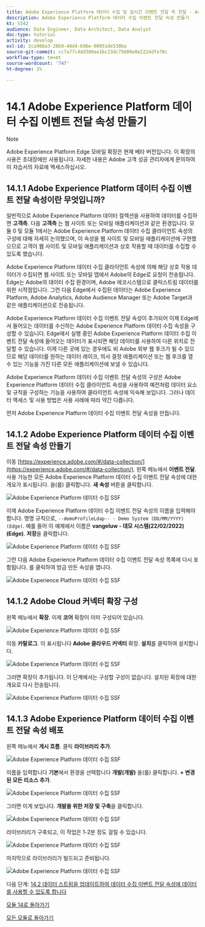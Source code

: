 ```yaml
---
title: Adobe Experience Platform 데이터 수집 및 실시간 이벤트 전달 측 전달 - Adobe Experience Platform 데이터 수집 이벤트 전달 속성 만들기
description: Adobe Experience Platform 데이터 수집 이벤트 전달 속성 만들기
kt: 5342
audience: Data Engineer, Data Architect, Data Analyst
doc-type: tutorial
activity: develop
exl-id: 2ca908a3-28b9-48d4-b96e-00951de530ba
source-git-commit: cc7a77c4dd380ae1bc23dc75608e8e2224dfe78c
workflow-type: tm+mt
source-wordcount: '747'
ht-degree: 1%

---
```


# 14.1 Adobe Experience Platform 데이터 수집 이벤트 전달 속성 만들기

>[!NOTE]
>
>Adobe Experience Platform Edge 모바일 확장은 현재 베타 버전입니다. 이 확장의 사용은 초대장에만 사용됩니다. 자세한 내용은 Adobe 고객 성공 관리자에게 문의하여 이 자습서의 자료에 액세스하십시오.

## 14.1.1 Adobe Experience Platform 데이터 수집 이벤트 전달 속성이란 무엇입니까?

일반적으로 Adobe Experience Platform 데이터 컬렉션을 사용하여 데이터를 수집하면 **고객측**. 다음 **고객측** 는 웹 사이트 또는 모바일 애플리케이션과 같은 환경입니다. 모듈 0 및 모듈 1에서는 Adobe Experience Platform 데이터 수집 클라이언트 속성의 구성에 대해 자세히 논의했으며, 이 속성을 웹 사이트 및 모바일 애플리케이션에 구현했으므로 고객이 웹 사이트 및 모바일 애플리케이션과 상호 작용할 때 데이터를 수집할 수 있도록 했습니다.

Adobe Experience Platform 데이터 수집 클라이언트 속성에 의해 해당 상호 작용 데이터가 수집되면 웹 사이트 또는 모바일 앱에서 Adobe의 Edge로 요청이 전송됩니다. Edge는 Adobe의 데이터 수집 환경이며, Adobe 에코시스템으로 클릭스트림 데이터를 위한 시작점입니다. 그런 다음 Edge에서 수집된 데이터는 Adobe Experience Platform, Adobe Analytics, Adobe Audience Manager 또는 Adobe Target과 같은 애플리케이션으로 전송됩니다.

Adobe Experience Platform 데이터 수집 이벤트 전달 속성이 추가되어 이제 Edge에서 들어오는 데이터를 수신하는 Adobe Experience Platform 데이터 수집 속성을 구성할 수 있습니다. Edge에서 실행 중인 Adobe Experience Platform 데이터 수집 이벤트 전달 속성에 들어오는 데이터가 표시되면 해당 데이터를 사용하여 다른 위치로 전달할 수 있습니다. 이제 다른 곳에 있는 경우에도 비 Adobe 외부 웹 후크가 될 수 있으므로 해당 데이터를 원하는 데이터 레이크, 의사 결정 애플리케이션 또는 웹 후크를 열 수 있는 기능을 가진 다른 모든 애플리케이션에 보낼 수 있습니다.

Adobe Experience Platform 데이터 수집 이벤트 전달 속성의 구성은 Adobe Experience Platform 데이터 수집 클라이언트 속성을 사용하여 예전처럼 데이터 요소 및 규칙을 구성하는 기능을 사용하여 클라이언트 속성에 익숙해 보입니다. 그러나 데이터 액세스 및 사용 방법은 사용 사례에 따라 약간 다릅니다.

먼저 Adobe Experience Platform 데이터 수집 이벤트 전달 속성을 만듭니다.

## 14.1.2 Adobe Experience Platform 데이터 수집 이벤트 전달 속성 만들기

이동 [https://experience.adobe.com/#/data-collection/](https://experience.adobe.com/#/data-collection/). 왼쪽 메뉴에서 **이벤트 전달**. 사용 가능한 모든 Adobe Experience Platform 데이터 수집 이벤트 전달 속성에 대한 개요가 표시됩니다. 을(를) 클릭합니다. **새 속성** 버튼을 클릭합니다.

![Adobe Experience Platform 데이터 수집 SSF](./images/launchhome.png)

이제 Adobe Experience Platform 데이터 수집 이벤트 전달 속성의 이름을 입력해야 합니다. 명명 규칙으로, `--demoProfileLdap-- - Demo System (DD/MM/YYYY) (Edge)`. 예를 들어 이 예제에서 이름은 **vangeluw - 데모 시스템(22/02/2022)(Edge)**. **저장**&#x200B;을 클릭합니다.

![Adobe Experience Platform 데이터 수집 SSF](./images/ssf1.png)

그런 다음 Adobe Experience Platform 데이터 수집 이벤트 전달 속성 목록에 다시 포함됩니다. 를 클릭하여 방금 만든 속성을 엽니다.

![Adobe Experience Platform 데이터 수집 SSF](./images/ssf2.png)

## 14.1.2 Adobe Cloud 커넥터 확장 구성

왼쪽 메뉴에서 **확장**. 이제 **코어** 확장이 이미 구성되어 있습니다.

![Adobe Experience Platform 데이터 수집 SSF](./images/ssf3.png)

이동 **카탈로그**. 이 표시됩니다 **Adobe 클라우드 커넥터** 확장. **설치**&#x200B;를 클릭하여 설치합니다.

![Adobe Experience Platform 데이터 수집 SSF](./images/ssf4.png)

그러면 확장이 추가됩니다. 이 단계에서는 구성할 구성이 없습니다. 설치된 확장에 대한 개요로 다시 전송됩니다.

![Adobe Experience Platform 데이터 수집 SSF](./images/ssf5.png)

## 14.1.3 Adobe Experience Platform 데이터 수집 이벤트 전달 속성 배포

왼쪽 메뉴에서 **게시 흐름**. 클릭 **라이브러리 추가**.

![Adobe Experience Platform 데이터 수집 SSF](./images/ssf6.png)

이름을 입력합니다 **기본**&#x200B;에서 환경을 선택합니다 **개발(개발)** 을(를) 클릭합니다. **+ 변경된 모든 리소스 추가**.

![Adobe Experience Platform 데이터 수집 SSF](./images/ssf7.png)

그러면 이게 보입니다. **개발을 위한 저장 및 구축**&#x200B;을 클릭합니다.

![Adobe Experience Platform 데이터 수집 SSF](./images/ssf8.png)

라이브러리가 구축되고, 이 작업은 1-2분 정도 걸릴 수 있습니다.

![Adobe Experience Platform 데이터 수집 SSF](./images/ssf9.png)

마지막으로 라이브러리가 빌드되고 준비됩니다.

![Adobe Experience Platform 데이터 수집 SSF](./images/ssf10.png)

다음 단계: [14.2 데이터 스트림을 업데이트하여 데이터 수집 이벤트 전달 속성에 데이터를 사용할 수 있도록 합니다](./ex2.md)

[모듈 14로 돌아가기](./aep-data-collection-ssf.md)

[모든 모듈로 돌아가기](./../../overview.md)
